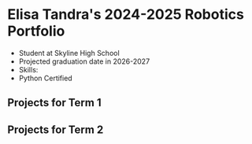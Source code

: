 # Elisa Tandra's 2024-2025 Robotics Portfolio
* Student at Skyline High School
* Projected graduation date in 2026-2027
* Skills:
*   Python Certified

## Projects for Term 1

## Projects for Term 2
